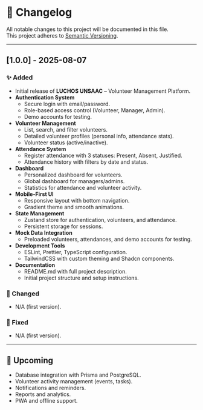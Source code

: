 # 📄 Changelog

All notable changes to this project will be documented in this file.  
This project adheres to [Semantic Versioning](https://semver.org/).

---

## [1.0.0] - 2025-08-07

### ✨ Added
- Initial release of **LUCHOS UNSAAC** – Volunteer Management Platform.
- **Authentication System**
  - Secure login with email/password.
  - Role-based access control (Volunteer, Manager, Admin).
  - Demo accounts for testing.
- **Volunteer Management**
  - List, search, and filter volunteers.
  - Detailed volunteer profiles (personal info, attendance stats).
  - Volunteer status (active/inactive).
- **Attendance System**
  - Register attendance with 3 statuses: Present, Absent, Justified.
  - Attendance history with filters by date and status.
- **Dashboard**
  - Personalized dashboard for volunteers.
  - Global dashboard for managers/admins.
  - Statistics for attendance and volunteer activity.
- **Mobile-First UI**
  - Responsive layout with bottom navigation.
  - Gradient theme and smooth animations.
- **State Management**
  - Zustand store for authentication, volunteers, and attendance.
  - Persistent storage for sessions.
- **Mock Data Integration**
  - Preloaded volunteers, attendances, and demo accounts for testing.
- **Development Tools**
  - ESLint, Prettier, TypeScript configuration.
  - TailwindCSS with custom theming and Shadcn components.
- **Documentation**
  - README.md with full project description.
  - Initial project structure and setup instructions.

### 🔧 Changed
- N/A (first version).

### 🐞 Fixed
- N/A (first version).

---

## 📌 Upcoming
- Database integration with Prisma and PostgreSQL.
- Volunteer activity management (events, tasks).
- Notifications and reminders.
- Reports and analytics.
- PWA and offline support.
